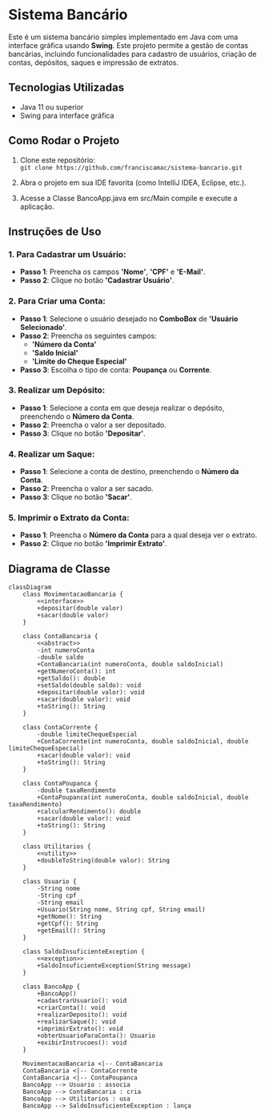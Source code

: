 # Sistema Bancário

Este é um sistema bancário simples implementado em Java com uma interface gráfica usando **Swing**. Este projeto permite a gestão de contas bancárias, incluindo funcionalidades para cadastro de usuários, criação de contas, depósitos, saques e impressão de extratos.

## Tecnologias Utilizadas
- Java 11 ou superior
- Swing para interface gráfica
  
## Como Rodar o Projeto

1. Clone este repositório:  
   `git clone https://github.com/franciscamac/sistema-bancario.git`

2. Abra o projeto em sua IDE favorita (como IntelliJ IDEA, Eclipse, etc.).

3. Acesse a Classe BancoApp.java em src/Main compile e execute a aplicação.

## Instruções de Uso

### 1. Para Cadastrar um Usuário:
- **Passo 1**: Preencha os campos **'Nome'**, **'CPF'** e **'E-Mail'**.
- **Passo 2**: Clique no botão **'Cadastrar Usuário'**.

### 2. Para Criar uma Conta:
- **Passo 1**: Selecione o usuário desejado no **ComboBox** de **'Usuário Selecionado'**.
- **Passo 2**: Preencha os seguintes campos:
  - **'Número da Conta'**
  - **'Saldo Inicial'**
  - **'Limite do Cheque Especial'**
- **Passo 3**: Escolha o tipo de conta: **Poupança** ou **Corrente**.

### 3. Realizar um Depósito:
- **Passo 1**: Selecione a conta em que deseja realizar o depósito, preenchendo o **Número da Conta**.
- **Passo 2**: Preencha o valor a ser depositado.
- **Passo 3**: Clique no botão **'Depositar'**.

### 4. Realizar um Saque:
- **Passo 1**: Selecione a conta de destino, preenchendo o **Número da Conta**.
- **Passo 2**: Preencha o valor a ser sacado.
- **Passo 3**: Clique no botão **'Sacar'**.

### 5. Imprimir o Extrato da Conta:
- **Passo 1**: Preencha o **Número da Conta** para a qual deseja ver o extrato.
- **Passo 2**: Clique no botão **'Imprimir Extrato'**.


## Diagrama de Classe

```mermaid
classDiagram
    class MovimentacaoBancaria {
        <<interface>>
        +depositar(double valor)
        +sacar(double valor)
    }

    class ContaBancaria {
        <<abstract>>
        -int numeroConta
        -double saldo
        +ContaBancaria(int numeroConta, double saldoInicial)
        +getNumeroConta(): int
        +getSaldo(): double
        +setSaldo(double saldo): void
        +depositar(double valor): void
        +sacar(double valor): void
        +toString(): String
    }

    class ContaCorrente {
        -double limiteChequeEspecial
        +ContaCorrente(int numeroConta, double saldoInicial, double limiteChequeEspecial)
        +sacar(double valor): void
        +toString(): String
    }

    class ContaPoupanca {
        -double taxaRendimento
        +ContaPoupanca(int numeroConta, double saldoInicial, double taxaRendimento)
        +calcularRendimento(): double
        +sacar(double valor): void
        +toString(): String
    }

    class Utilitarios {
        <<utility>>
        +doubleToString(double valor): String
    }

    class Usuario {
        -String nome
        -String cpf
        -String email
        +Usuario(String nome, String cpf, String email)
        +getNome(): String
        +getCpf(): String
        +getEmail(): String
    }

    class SaldoInsuficienteException {
        <<exception>>
        +SaldoInsuficienteException(String message)
    }

    class BancoApp {
        +BancoApp()
        +cadastrarUsuario(): void
        +criarConta(): void
        +realizarDeposito(): void
        +realizarSaque(): void
        +imprimirExtrato(): void
        +obterUsuarioParaConta(): Usuario
        +exibirInstrucoes(): void
    }

    MovimentacaoBancaria <|-- ContaBancaria
    ContaBancaria <|-- ContaCorrente
    ContaBancaria <|-- ContaPoupanca
    BancoApp --> Usuario : associa
    BancoApp --> ContaBancaria : cria
    BancoApp --> Utilitarios : usa
    BancoApp --> SaldoInsuficienteException : lança

